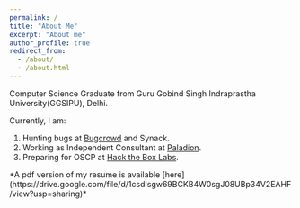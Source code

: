 ```yaml
---
permalink: /
title: "About Me"
excerpt: "About me"
author_profile: true
redirect_from: 
  - /about/
  - /about.html
---
```


Computer Science Graduate from Guru Gobind Singh Indraprastha University(GGSIPU), Delhi. 

Currently, I am:
1. Hunting bugs at [Bugcrowd](https://bugcrowd.com/Dominator) and Synack. 
2. Working as Independent Consultant at [Paladion](https://www.paladion.net/). 
3. Preparing for OSCP at [Hack the Box Labs](https://www.hackthebox.eu/home/users/profile/63505).

<!-- Actively looking for full-time opportunities (interested in remote jobs as well) starting August 2020 in the Cybersecurity domain. --!>

*A pdf version of my resume is available [here](https://drive.google.com/file/d/1csdIsgw69BCKB4W0sgJ08UBp34V2EAHF/view?usp=sharing)*
